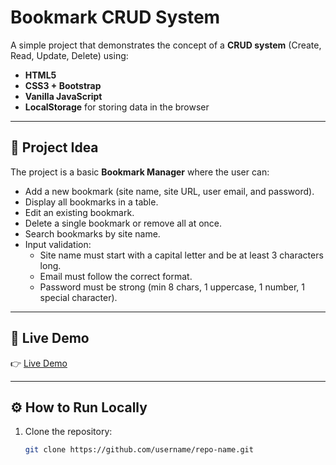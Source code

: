 # Bookmark CRUD System

A simple project that demonstrates the concept of a **CRUD system** (Create, Read, Update, Delete) using:

- **HTML5**
- **CSS3 + Bootstrap**
- **Vanilla JavaScript**
- **LocalStorage** for storing data in the browser

---

## 📌 Project Idea
The project is a basic **Bookmark Manager** where the user can:

- Add a new bookmark (site name, site URL, user email, and password).
- Display all bookmarks in a table.
- Edit an existing bookmark.
- Delete a single bookmark or remove all at once.
- Search bookmarks by site name.
- Input validation:
  - Site name must start with a capital letter and be at least 3 characters long.
  - Email must follow the correct format.
  - Password must be strong (min 8 chars, 1 uppercase, 1 number, 1 special character).

---

## 🚀 Live Demo
👉 [Live Demo](https://shahdadawi.github.io/BookMark/)

---

## ⚙️ How to Run Locally
1. Clone the repository:
   ```bash
   git clone https://github.com/username/repo-name.git
